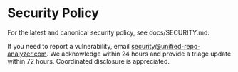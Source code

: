 # Security Policy

For the latest and canonical security policy, see docs/SECURITY.md.

If you need to report a vulnerability, email security@unified-repo-analyzer.com. We acknowledge within 24 hours and provide a triage update within 72 hours. Coordinated disclosure is appreciated.